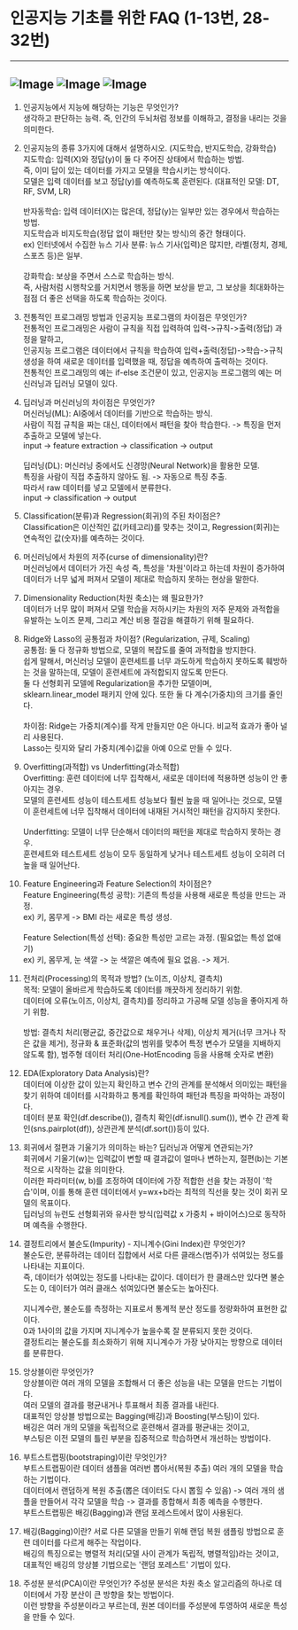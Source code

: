 # 인공지능 기초를 위한 FAQ (1-13번, 28-32번)
---
![Image](https://github.com/user-attachments/assets/ea4a5397-e7bc-4d97-8ba7-22fa6b91d59a)
![Image](https://github.com/user-attachments/assets/67932b51-70a6-49b1-9600-d4c9ceca7fce)
![Image](https://github.com/user-attachments/assets/b5884e9c-8bec-4447-bc28-c59f4a271902)
---
1. 인공지능에서 지능에 해당하는 기능은 무엇인가?<br>
  생각하고 판단하는 능력. 즉, 인간의 두뇌처럼 정보를 이해하고, 결정을 내리는 것을 의미한다.

2. 인공지능의 종류 3가지에 대해서 설명하시오. (지도학습, 반지도학습, 강화학습)<br>
  지도학습: 입력(X)와 정답(y)이 둘 다 주어진 상태에서 학습하는 방법.<br>
  즉, 이미 답이 있는 데이터를 가지고 모델을 학습시키는 방식이다.<br>
  모델은 입력 데이터를 보고 정답(y)를 예측하도록 훈련된다. (대표적인 모델: DT, RF, SVM, LR)<br><br>
  반자동학습: 입력 데이터(X)는 많은데, 정답(y)는 일부만 있는 경우에서 학습하는 방법.<br>
  지도학습과 비지도학습(정답 없이 패턴만 찾는 방식)의 중간 형태이다.<br>
  ex) 인터넷에서 수집한 뉴스 기사 분류: 뉴스 기사(입력)은 많지만, 라벨(정치, 경제, 스포츠 등)은 일부.<br><br>
  강화학습: 보상을 주면서 스스로 학습하는 방식.<br>
  즉, 사람처럼 시행착오를 거치면서 행동을 하면 보상을 받고, 그 보상을 최대화하는 점점 더 좋은 선택을 하도록 학습하는 것이다.<br>

3. 전통적인 프로그래밍 방법과 인공지능 프로그램의 차이점은 무엇인가?<br>
  전통적인 프로그래밍은 사람이 규칙을 직접 입력하여 입력->규칙->출력(정답) 과정을 말하고,<br>
  인공지능 프로그램은 데이터에서 규칙을 학습하여 입력+출력(정답)->학습->규칙 생성을 하여 새로운 데이터를 입력했을 때, 정답을 예측하여 출력하는 것이다.<br>
  전통적인 프로그래밍의 예는 if-else 조건문이 있고, 인공지능 프로그램의 예는 머신러닝과 딥러닝 모델이 있다.<br>
  
4. 딥러닝과 머신러닝의 차이점은 무엇인가?<br>
  머신러닝(ML): AI중에서 데이터를 기반으로 학습하는 방식.<br>
  사람이 직접 규칙을 짜는 대신, 데이터에서 패턴을 찾아 학습한다. -> 특징을 먼저 추출하고 모델에 넣는다.<br>
  input -> feature extraction -> classification -> output<br><br>
  딥러닝(DL): 머신러닝 중에서도 신경망(Neural Network)을 활용한 모델.<br>
  특징을 사람이 직접 추출하지 않아도 됨. -> 자동으로 특징 추출.<br>
  따라서 raw 데이터를 넣고 모델에서 분류한다.<br>
  input -> classification -> output<br>

5. Classification(분류)과 Regression(회귀)의 주된 차이점은?<br>
  Classification은 이산적인 값(카테고리)를 맞추는 것이고, Regression(회귀)는 연속적인 값(숫자)를 예측하는 것이다.<br>

6. 머신러닝에서 차원의 저주(curse of dimensionality)란?<br>
  머신러닝에서 데이터가 가진 속성 즉, 특성을 '차원'이라고 하는데 차원이 증가하여 데이터가 너무 넓게 퍼져서 모델이 제대로 학습하지 못하는 현상을 말한다.<br>

7. Dimensionality Reduction(차원 축소)는 왜 필요한가?<br>
  데이터가 너무 많이 퍼져서 모델 학습을 저하시키는 차원의 저주 문제와 과적합을 유발하는 노이즈 문제, 그리고 계산 비용 절감을 해결하기 위해 필요하다.<br>

8. Ridge와 Lasso의 공통점과 차이점? (Regularization, 규제, Scaling)<br>
   공통점: 둘 다 정규화 방법으로, 모델의 복잡도를 줄여 과적합을 방지한다.<br>
   쉽게 말해서, 머신러닝 모델이 훈련세트를 너무 과도하게 학습하지 못하도록 훼방하는 것을 말하는데, 모델이 훈련세트에 과적합되지 않도록 만든다.<br>
   둘 다 선형회귀 모델에 Regularization을 추가한 모델이며, sklearn.linear_model 패키지 안에 있다. 또한 둘 다 계수(가중치)의 크기를 줄인다.<br><br>
   차이점: Ridge는 가중치(계수)를 작게 만들지만 0은 아니다. 비교적 효과가 좋아 널리 사용된다.<br>
   Lasso는 릿지와 달리 가중치(계수)값을 아예 0으로 만들 수 있다.<br>

9. Overfitting(과적합) vs Underfitting(과소적합)<br>
    Overfitting: 훈련 데이터에 너무 집착해서, 새로운 데이터에 적용하면 성능이 안 좋아지는 경우.<br>
    모델의 훈련세트 성능이 테스트세트 성능보다 훨씬 높을 때 일어나는 것으로, 모델이 훈련세트에 너무 집착해서 데이터에 내재된 거시적인 패턴을 감지하지 못한다.<br><br>
    Underfitting: 모델이 너무 단순해서 데이터의 패턴을 제대로 학습하지 못하는 경우.<br>
    훈련세트와 테스트세트 성능이 모두 동일하게 낮거나 테스트세트 성능이 오히려 더 높을 때 일어난다.<br>

10. Feature Engineering과 Feature Selection의 차이점은?<br>
    Feature Engineering(특성 공학): 기존의 특성을 사용해 새로운 특성을 만드는 과정.<br>
    ex) 키, 몸무게 -> BMI 라는 새로운 특성 생성.<br><br>
    Feature Selection(특성 선택): 중요한 특성만 고르는 과정. (필요없는 특성 없애기)<br>
    ex) 키, 몸무게, 눈 색깔 -> 눈 색깔은 예측에 필요 없음. -> 제거.<br>

11. 전처리(Processing)의 목적과 방법? (노이즈, 이상치, 결측치)<br>
  목적: 모델이 올바르게 학습하도록 데이터를 깨끗하게 정리하기 위함.<br>
  데이터에 오류(노이즈, 이상치, 결측치)를 정리하고 가공해 모델 성능을 좋아지게 하기 위함.<br><br>
  방법: 결측치 처리(평균값, 중간값으로 채우거나 삭제), 이상치 제거(너무 크거나 작은 값을 제거), 정규화 & 표준화(값의 범위를 맞추어 특정 변수가 모델을 지배하지 않도록 함), 범주형 데이터 처리(One-HotEncoding 등을 사용해 숫자로 변환)<br>

12. EDA(Exploratory Data Analysis)란?<br>
    데이터에 이상한 값이 있는지 확인하고 변수 간의 관계를 분석해서 의미있는 패턴을 찾기 위하여 데이터를 시각화하고 통계를 확인하여 패턴과 특징을 파악하는 과정이다.<br>
    데이터 분포 확인(df.describe()), 결측치 확인(df.isnull().sum()), 변수 간 관계 확인(sns.pairplot(df)), 상관관계 분석(df.sort())등이 있다.<br>

13. 회귀에서 절편과 기울기가 의미하는 바는? 딥러닝과 어떻게 연관되는가?<br>
    회귀에서 기울기(w)는 입력값이 변할 때 결과값이 얼마나 변하는지, 절편(b)는 기본적으로 시작하는 값을 의미한다.<br>
    이러한 파라미터(w, b)를 조정하여 데이터에 가장 적합한 선을 찾는 과정이 '학습'이며, 이를 통해 훈련 데이터에서 y=wx+b라는 최적의 직선을 찾는 것이 회귀 모델의 목표이다.<br>
    딥러닝의 뉴런도 선형회귀와 유사한 방식(입력값 x 가중치 + 바이어스)으로 동작하며 예측을 수행한다.<br>

28. 결정트리에서 불순도(Impurity) - 지니계수(Gini Index)란 무엇인가?<br>
    불순도란, 분류하려는 데이터 집합에서 서로 다른 클래스(범주)가 섞여있는 정도를 나타내는 지표이다.<br>
    즉, 데이터가 섞여있는 정도를 나타내는 값이다. 데이터가 한 클래스만 있다면 불순도는 0, 데이터가 여러 클래스 섞여있다면 불순도는 높아진다.<br><br>
    지니계수란, 불순도를 측정하는 지표로서 통계적 분산 정도를 정량화하여 표현한 값이다.<br>
    0과 1사이의 값을 가지며 지니계수가 높을수록 잘 분류되지 못한 것이다.<br>
    결정트리는 불순도를 최소화하기 위해 지니계수가 가장 낮아지는 방향으로 데이터를 분류한다.<br>

29. 앙상블이란 무엇인가?<br>
  앙상블이란 여러 개의 모델을 조합해서 더 좋은 성능을 내는 모델을 만드는 기법이다.<br>
  여러 모델의 결과를 평균내거나 투표해서 최종 결과를 내린다.<br>
  대표적인 앙상블 방법으로는 Bagging(배깅)과 Boosting(부스팅)이 있다.<br>
  배깅은 여러 개의 모델을 독립적으로 훈련해서 결과를 평균내는 것이고,<br>
  부스팅은 이전 모델의 틀린 부분을 집중적으로 학습하면서 개선하는 방법이다.<br>

30. 부트스트랩핑(bootstraping)이란 무엇인가?<br>
  부트스트랩핑이란 데이터 샘플을 여러번 뽑아서(복원 추출) 여러 개의 모델을 학습하는 기법이다.<br>
  데이터에서 랜덤하게 복원 추출(뽑은 데이터도 다시 뽑힐 수 있음) -> 여러 개의 샘플을 만들어서 각각 모델을 학습 -> 결과를 종합해서 최종 예측을 수행한다.<br>
  부트스트랩핑은 배깅(Bagging)과 랜덤 포레스트에서 많이 사용된다.<br>

31. 배깅(Bagging)이란?
  서로 다른 모델을 만들기 위해 랜덤 복원 샘플링 방법으로 훈련 데이터를 다르게 해주는 작업이다.<br>
  배깅의 특징으로는 병렬적 처리(모델 사이 관계가 독립적, 병렬적임)라는 것이고,<br>
  대표적인 배깅의 앙상블 기법으로는 '랜덤 포레스트' 기법이 있다.<br>

32. 주성분 분석(PCA)이란 무엇인가?
    주성분 분석은 차원 축소 알고리즘의 하나로 데이터에서 가장 분산이 큰 방향을 찾는 방법이다.<br>
    이런 방향을 주성분이라고 부르는데, 원본 데이터를 주성분에 투영하여 새로운 특성을 만들 수 있다.<br>


   

  
